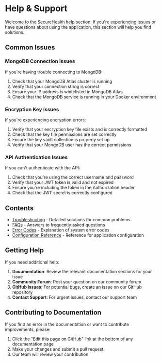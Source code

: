 # Help & Support

Welcome to the SecureHealth help section. If you're experiencing issues or have questions about using the application, this section will help you find solutions.

## Common Issues

### MongoDB Connection Issues

If you're having trouble connecting to MongoDB:

1. Check that your MongoDB Atlas cluster is running
2. Verify that your connection string is correct
3. Ensure your IP address is whitelisted in MongoDB Atlas
4. Check that the MongoDB service is running in your Docker environment

### Encryption Key Issues

If you're experiencing encryption errors:

1. Verify that your encryption key file exists and is correctly formatted
2. Check that the key file permissions are set correctly
3. Ensure the key vault collection is properly set up
4. Verify that your MongoDB user has the correct permissions

### API Authentication Issues

If you can't authenticate with the API:

1. Check that you're using the correct username and password
2. Verify that your JWT token is valid and not expired
3. Ensure you're including the token in the Authorization header
4. Check that the JWT secret is correctly configured

## Contents

- [Troubleshooting](troubleshooting) - Detailed solutions for common problems
- [FAQs](faqs) - Answers to frequently asked questions
- [Error Codes](error-codes) - Explanation of system error codes
- [Configuration Reference](configuration) - Reference for application configuration

## Getting Help

If you need additional help:

1. **Documentation**: Review the relevant documentation sections for your issue
2. **Community Forum**: Post your question on our community forum
3. **GitHub Issues**: For potential bugs, create an issue on our GitHub repository
4. **Contact Support**: For urgent issues, contact our support team

## Contributing to Documentation

If you find an error in the documentation or want to contribute improvements, please:

1. Click the "Edit this page on GitHub" link at the bottom of any documentation page
2. Make your changes and submit a pull request
3. Our team will review your contribution